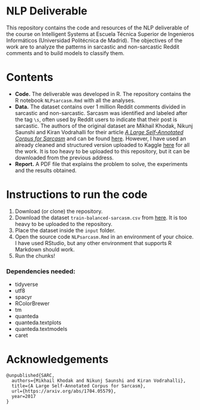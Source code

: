 # NLP Deliverable
This repository contains the code and resources of the NLP deliverable of the course on Intelligent Systems at Escuela Técnica Superior de Ingenieros Informáticos (Universidad Politécnica de Madrid). The objectives of the work are to analyze the patterns in sarcastic and non-sarcastic Reddit comments and to build models to classify them. 

# Contents
- **Code.** The deliverable was developed in R. The repository contains the R notebook `NLPsarcasm.Rmd` with all the analyses.
- **Data.** The dataset contains over 1 million Reddit comments divided in sarcastic and non-sarcastic. Sarcasm was identified and labeled after the tag `\s`, often used by Reddit users to indicate that their post is sarcastic. The authors of the original dataset are Mikhail Khodak, Nikunj Saunshi and Kiran Vodrahalli for their article [*A Large Self-Annotated Corpus for Sarcasm*](https://arxiv.org/abs/1704.05579) and can be found [here](https://nlp.cs.princeton.edu/SARC/0.0/). However, I have used an already cleaned and structured version uploaded to Kaggle [here](https://www.kaggle.com/danofer/sarcasm?select=train-balanced-sarcasm.csv) for all the work. It is too heavy to be uploaded to this repository, but it can be downloaded from the previous address.
- **Report.** A PDF file that explains the problem to solve, the experiments and the results obtained.

# Instructions to run the code
1. Download (or clone) the repository.
2. Download the dataset `train-balanced-sarcasm.csv` from [here](https://www.kaggle.com/danofer/sarcasm?select=train-balanced-sarcasm.csv). It is too heavy to be uploaded to the repository.
3. Place the dataset inside the `input` folder.
4. Open the source code `NLPsarcasm.Rmd` in an environment of your choice. I have used RStudio, but any other environment that supports R Markdown should work. 
5. Run the chunks!

### Dependencies needed:
- tidyverse
- utf8
- spacyr
- RColorBrewer
- tm
- quanteda
- quanteda.textplots
- quanteda.textmodels
- caret

# Acknowledgements
~~~
@unpublished{SARC,
  authors={Mikhail Khodak and Nikunj Saunshi and Kiran Vodrahalli},
  title={A Large Self-Annotated Corpus for Sarcasm},
  url={https://arxiv.org/abs/1704.05579},
  year=2017
}
~~~
